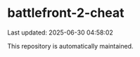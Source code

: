 # battlefront-2-cheat

Last updated: 2025-06-30 04:58:02

This repository is automatically maintained.
